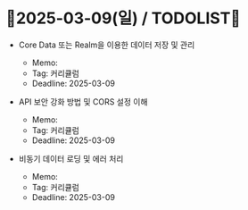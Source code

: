 # 📝2025-03-09(일) / TODOLIST📝
- Core Data 또는 Realm을 이용한 데이터 저장 및 관리
  - Memo: 
  - Tag: 커리큘럼
  - Deadline: 2025-03-09

- API 보안 강화 방법 및 CORS 설정 이해
  - Memo: 
  - Tag: 커리큘럼
  - Deadline: 2025-03-09

- 비동기 데이터 로딩 및 에러 처리
  - Memo: 
  - Tag: 커리큘럼
  - Deadline: 2025-03-09